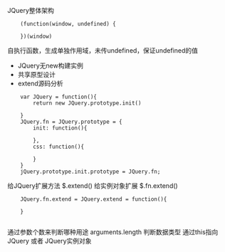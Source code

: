 

JQuery整体架构
```
    (function(window, undefined) {
        
    })(window)

```
自执行函数，生成单独作用域，未传undefined，保证undefined的值

- JQuery无new构建实例
- 共享原型设计
- extend源码分析


```
    var JQuery = function(){
        return new JQuery.prototype.init()
        
    }
    JQuery.fn = JQuery.prototype = {
        init: function(){
            
        },
        css: function(){
            
        }
    }
    jQuery.prototype.init.prototype = JQuery.fn;

```
给JQuery扩展方法 $.extend()
给实例对象扩展 $.fn.extend()

```
    JQuery.fn.extend = JQuery.extend = function(){
        
    }
    
```
通过参数个数来判断哪种用途 arguments.length
判断数据类型
通过this指向 JQuery 或者 JQuery实例对象